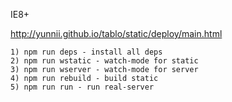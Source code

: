 IE8+

http://yunnii.github.io/tablo/static/deploy/main.html

```
1) npm run deps - install all deps
2) npm run wstatic - watch-mode for static
3) npm run wserver - watch-mode for server
4) npm run rebuild - build static
5) npm run run - run real-server
```
